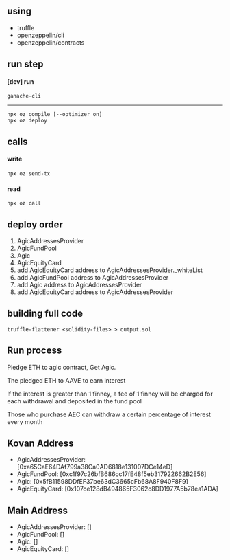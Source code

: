## using 
- truffle
- openzeppelin/cli
- openzeppelin/contracts

## run step

#### [dev] run
`ganache-cli`

-----

``` shell
npx oz compile [--optimizer on]
npx oz deploy
```

## calls

#### write
`npx oz send-tx`
#### read 
`npx oz call`
## deploy order
1. AgicAddressesProvider
2. AgicFundPool
3. Agic
4. AgicEquityCard
5. add AgicEquityCard address to AgicAddressesProvider._whiteList
6. add AgicFundPool address to AgicAddressesProvider
7. add Agic address to AgicAddressesProvider
8. add AgicEquityCard address to AgicAddressesProvider

## building full code
`truffle-flattener <solidity-files> > output.sol`

## Run process
Pledge ETH to agic contract, Get Agic.

The pledged ETH to AAVE to earn interest

If the interest is greater than 1 finney, a fee of 1 finney will be charged for each withdrawal and deposited in the fund pool

Those who purchase AEC can withdraw a certain percentage of interest every month

## Kovan Address 
- AgicAddressesProvider: [0xa65CaE64DAf799a38Ca0AD6818e131007DCe14eD]
- AgicFundPool: [0xc1f97c26bfB686cc17fE48f5eb317922662B2E56]
- Agic: [0x5fB11598DDfEF37be63dC3665cFb68A8F940F8F9]
- AgicEquityCard: [0x107ce128dB494865F3062c8DD1977A5b78ea1ADA]

## Main Address 
- AgicAddressesProvider: []
- AgicFundPool: []
- Agic: []
- AgicEquityCard: []